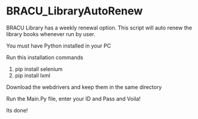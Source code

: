 # BRACU_LibraryAutoRenew

BRACU Library has a weekly renewal option. This script will auto renew the library books whenever run by user.

You must have Python installed in your PC

Run this installation commands
1. pip install selenium
2. pip install lxml

Download the webdrivers and keep them in the same directory

Run the Main.Py file, enter your ID and Pass and Voila!

Its done!
